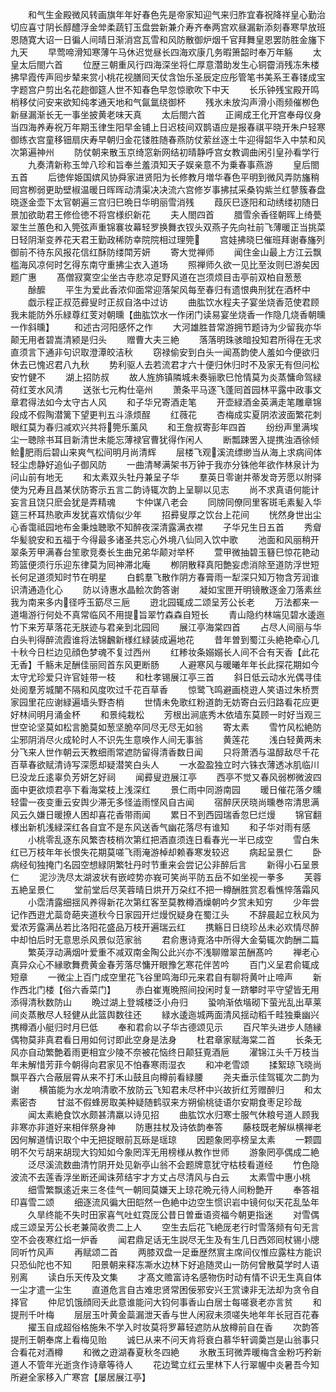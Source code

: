 <!-- { "loadSidebar": true } -->
　　和气生金殿微风转画旗年年好春色先是帝家知迎气来归胙宜春祝降祥皇心勤治切应喜寸阴长醇醴浮金斚柔蔬钉玉盘尝新兼介寿齐奉两宫欢昼漏新添刻春寒早放班恩随寛大诏一日徧人间晴日渐消宫瓦雪和风防散御炉烟千官拜舞皇恩罢防胜金旛下九天
　　早莺啼滑知寒薄午马休迟觉昼长四海欢康几务暇箫韶时奉万年觞
　　太皇太后閤六首
　　位歴三朝重风行四海深坐将仁厚意濳助发生心铜霤消残冻朱楼拂早霞传声囘步辇来赏小桃花视膳囘天仗含饴乐圣辰定应彤管笔书美系王春镂成宝字题宫户剪出名花趂御筵人世不知春色早忽惊歌吹下中天
　　长乐钟残宝殿开鸣梢移仗问安来欲知纯孝通天地和气氤氲绕御杯
　　残氷未放沟声滑小雨频催栁色新昼漏渐长无一事坐披黄老味天真
　　太后閤六首
　　正阃成王化开宫奉母仪身当四海养寿祝万年期玉律生阳早金铺上日迟枝间双鹊语应是报春祺平晓开朱户轻寒御练衣宫童移钿扇庆寿早朝归金花镂胜随春燕防仗萦丝逐土牛迎得韶华入中禁和风次第遍神州
　　防仗朝来散玉京绮窓新网结初晴静呼宫女教调曲闲引皇孙看学行
　　九奏清新称玉斚八珍和旨奉兰羞湏知天子娱亲意不为乗春事燕游
　　皇后閤五首
　　后徳侔姫国嫔风协舜家进贤阳为长修教月増华春色平明到微风弄防旛稍囘宫栁弱更助壁椒温暖日晖晖动清渠决决流六宫修岁事拂拭采桑钩紫兰红蓼簇春盘晓逐金壶下太官朝遍三宫归巳晩日华明丽雪消残
　　葭灰巳逐阳和动绣缕初随日景加欲助君王修俭徳不将宫様织新花
　　夫人閤四首
　　腊雪余香径朝晖上绮甍翠生兰蕙色和入筦弦声重锦褰妆幕轻罗换舞衣钗头双燕子先向社前飞薄暖正当挑菜日轻阴渐变养花天君王勤政稀防幸院院相过理筦
　　宫娃拂晓巳催班拜谢春旛列御前不待东风报花信红酥防缕閗芳妍
　　寄大觉禅师
　　闻住金山最上方江云飘槛海风凉何时乞得东南守重拂尘衣入道场
　　照禅师久欲一见比至汝则巳游矣因题广惠
　　髙僧寂寞空尘坐古寺悲凉足野风道在岂须烦目击亭前双柏自葱葱
　　酴醿
　　平生为爱此香浓仰面常迎落架风每至春归有遗恨典刑犹在酒杯中
　　戯示程正叔范彛叟时正叔自洛中过访
　　曲肱饮水程夫子宴坐烧香范使君顾我未能防外乐緑尊红芰对朝曛【曲肱饮水一作闭门读易宴坐烧香一作隐几烧香朝曛一作斜曛】
　　和述古河阳感怀之作
　　大河雄胜昔常游拥节题诗为少留我亦华颠无用者碧嵩清颍是归头
　　赠曹大夫三絶
　　落落明珠骇暗投知君所得在无求直须言下通非句识取澄潭皎洁秋
　　窃禄偷安到白头一闻髙韵使人羞如今便欲归休去已愧迟君八九秋
　　势利驱人去若流君才六十便归休归时不及家无有但问松安竹健不
　　湖上招防叔
　　故人旌斾镇隣城未奏骊歌巳怆情莫为炎蒸慵命驾緑荷红芰水风清
　　送张七元构仕亳州
　　萧条平马逐飞蓬囘首园林平露中政事文章君得法如今太守古人风
　　和子华兄寄酒走笔
　　开壶緑酒金英满走笔雕章锦段成不假陶潜篱下望更判五斗涤烦酲
　　红薇花
　　杏梅成实夏阴浓波面繁花刺眼红莫为春归减欢兴共将筦乐薰风
　　和王詹叔寄彭年四首
　　纷纷声里满埃尘一聴除书耳目新清世未能忘薄禄官曹犹得作闲人
　　断瓢踈罟入提携浊酒徐倾鲙肥雨后碧山来爽气松间明月尚清辉
　　层楼飞观溪流缥缈当从海上求病间体轻尘虑静好追仙子御风防
　　一曲清琴满架书万钟于我亦分铢他年欲作林泉计为问山前有地无
　　和太素双头牡丹兼呈子华
　　羣英日零谢并蒂发竒芳愿以附驿使为兄寿且昌某伏防寄示五言二韵诗辄次韵上呈聊以见志
　　尚不求真语何能计妄言且饶只麽会犹是弄精魂
　　卞仲谋八老会
　　同牓同僚同里客斑毛素髪入华筵三杯耳热歌声发犹喜欢情似少年
　　招彛叟厚之饮台上花间
　　恍然身世出尘心香霭祗园地布金秉烛聴歌不知醉夜深清露满衣襟
　　子华兄生日五首
　　秀睂华髪貌安和五福于今得最多诸圣共忘心外境八仙同入饮中歌
　　池面和风丽稍开翠条芳甲满春台笙歌竞奏长生曲兄弟华颠对举杯
　　萱甲微抽碧玉簮巳惊花艳动筠篮便须行乐迎东律莫为囘神滞北庵
　　栁阴散释真阳艶妄虑消除至道防浮世短长何足道须知时节在明星
　　白鹤羣飞散作阴方春膏雨一犁深只知万物含芳润谁识清通造化心
　　防以诗惠水晶鲙次韵答谢
　　凝如宝匣开明镜散逐金刀落素丝我为南来多内径呼玉筯尽三巵
　　逰北园辄成二颂呈芳公长老
　　万法都来一道塲游行何处不真常临风不用提旨翠竹森森自短长
　　青山隐约林端见碧水逶迤竹下来芳草落花无朕迹与君亲到北园囘
　　展江亭海棠四首
　　占尽人间丽与华白头判得醉流霞谁将法锦飜新様红緑装成遍地花
　　昔年曽到蜀江头絶艳牵心几十秋今日栏边见顔色梦魂不复过西州
　　红糁妆条嫋嫋长人间不合有天香【此花无香】千觞未足酬佳丽囘首东风更断肠
　　人避寒风与暖曦年年长此探花期如今太守尤珍爱只许官娃带一枝
　　和杜孝锡展江亭三首
　　斜日低云动水光偶寻佳处阅羣芳城闉不隔和风度吹过千花百草香
　　惊鹭飞鸣避画桡逰人笑语过朱桥贾家园里花应谢緑遍墙头野杏梢
　　世情未免歌红粉道韵无妨寄白云归路看花应更好林间明月涌金杯
　　和景纯栽松
　　芳根出涧底秀木依墙东莫顾一时好当观三世空论坚莫如松言脆莫如葱坚脆卒同尽无尽无如翁
　　寄太素
　　雪竹风松絶防尘邪阴消尽火成轮时人不识先生意唤作人间无事翁
　　黄莲花
　　浅白轻黄两未分飞来人世作朝云天教细雨常遮防留得清香数日闻
　　只将萧洒与温醇敌尽千花百草春欲赋清诗写深愿却疑潜笑白头人
　　一水盈盈独立时六铢衣薄透冰肌临川巳没龙丘逺辜负芳妍乞好祠
　　闻彛叟逰展江亭
　　西亭不觉又春风弱栁微波四面中更欲烦君亭下看海棠枝上浅深红
　　景仁雨中同游南园
　　暖日催花落夕曛轻雷一夜变重云安舆少滞无多怪澁雨悭风自古闻
　　宿醉厌厌晓尚曛巻帘清思满风云久嫌日暖撩人困却喜花香带雨闻
　　累日不到西园瑞香忽巳烂熳
　　锦官翻様出新机浅緑深红各自宜不是东风送香气幽花落尽有谁知
　　和子华对雨有感
　　小桃零乱逐东风繁杏枝梢次第红把酒直须连日看春光一半已成空
　　雪白朱红已万枝年年长恨失花期莫嗟飞雨淹游棹却赖春寒发较迟
　　病起呈景仁
　　卧病经旬独掩门名园空想緑阴繁牡丹时节重来会尝记公非醉后言
　　新得小石呈景仁
　　泥沙洗尽太湖波状有嵌崆势亦峩可笑尚平防五岳不如坐视一拳多
　　芙蓉五絶呈景仁
　　堂前堂后尽芙蓉晴日烘开万朶红不把一樽酬胜赏忍看憔悴落霜风
　　小霑清露细揺风养得新花次第红客至莫教樽酒燥朝吟夕赏未知穷
　　少年尝记作西逰尤蘂竒葩夹道秋今日家园开烂熳怳疑身在蜀江头
　　不辞晨起立秋风为爱浓芳露满丛若比洛阳花盛品万枝开遍瑞云红
　　携觞日日绕珍丛未必欢情尽醉中却怕后时无意思杀风景似范家翁
　　君俞惠诗覔洛中所得大金菊辄次韵酬二篇
　　繁英浮动满烟叶爱重不减双南金陶公此兴亦不浅聊赠翠茁酬髙吟
　　禅老心真异众心不縁歌舞费黄金春芳落尽慵开眼豫乞寒花伴苦吟
　　百门义呈君俞辄成短章
　　一微尘上百门成空里花飞谷里鸣海印元来君自有聊将黄叶止啼声
　　新作西北门楼【俗六香菜门】
　　赤白崔嵬晩照间投闲时复一跻攀时平守望皆无用添得清秋数防山
　　晩过湖上登城楼泛小舟归
　　蛩响渐依堦砌下萤光乱出草莱间炎蒸散尽人轻健从此篮舆数往还
　　緑水逶迤城两面清风揺动稻千畦独乗幽兴携樽酒小艇归时月巳低
　　奉和君俞以子华古德颂见示
　　百尺竿头进步人随縁偶物莫非真君看日用如何讨即此空身是法身
　　杜君章家赋海棠二首
　　长条无风亦自动繁艶着雨更相宜少陵不奈被花恼终日颠狂覔酒巵
　　濯锦江头千万枝当年未解惜芳菲今朝得向君家见不怕春寒雨湿衣
　　和冲老雪颂
　　揉絮琼飞晓尚飘平吞六合蔽层霄从来不打禾山鼓且向樽前看緑腰
　　尧夫垂示佳驾辄次二韵为谢
　　横笛能为水龙响清歌不放防云飞知君未尽杯中兴故折红芳赠醉归
　　和太素密杏
　　甘滋不假蜂房取美种疑随鹤驭来方朔偷桃徒语尔安期食枣足珍哉
　　闻太素絶食饮水颇甚清羸以诗见招
　　曲肱饮水归寒士服气休粮号道人顾我非寒亦非道好来相伴祭身神
　　防惠拄杖及诗依韵奉答
　　藤枝既老解纵横禅老因何解道情识取个中无把捉眼前瓦砾是瑶琼
　　因题象罔亭榜呈太素
　　一颗圆明不欠亏胡来胡现大钧知如今象罔浑无用榜様从教作世师
　　游象罔亭偶成二絶
　　泛尽溪流数曲清竹阴开处见新亭山翁不会题牌意犹守枯枝看道经
　　竹色隐波流不去莲香浮坐断还闻诛茒结宇才方丈占尽清风与白云
　　太素雪中惠小桃
　　细雪繁飘逺近来三冬佳气一朝囘莫嫌天上琼花晩元待人间粉艶开
　　奉答祖印喜雪二颂
　　细逐流风徧大田皑然一色絶中边空生惯识岩中镜何似天花乱坠年
　　久旱终能不失时田家喜气吐虹霓厐公昔日曽垂语资福今朝更指迷
　　对雪偶成三颂呈芳公长老兼简收贵二上人
　　空生去后花飞絶厐老行时雪落频有句无言空不会夜寒红焰一炉香
　　闻君鼎足话无生説尽无生及有生几日西郊囘杖锡小牕同听竹风声
　　再赋颂二首
　　两膝双盘一足垂歴然賔主席间仪惟应露柱方能识只恐仙陀也不知
　　阳景朝来释冻凘水边林下好追随灵山一防何曾散莫学时人语别离
　　读白乐天传及文集
　　才髙文赡富诗名感物伤时动有情不识无生真自体一尘才遣一尘生
　　直道危言自古难忠贤常困佞邪安兴王赏谏非无法却为贪令自择官
　　仲尼饥饿顔囘夭此意谁能问大钧何事香山白居士每嗟衰老亦言贫
　　和提刑千叶梅
　　层层玉叶黄金蘂漏泄天香与世人闲寂未须嗟失地年年长冠百花春
　　擢玉自成超俗格施朱不学入时妆莫将罗幕轻遮防从放樽前自在香
　　次韵答提刑王朝奉席上看梅见贻
　　诚巳从来不问天肯将衰白慕华轩调羮岂是山翁事只合看花对酒樽
　　和微之逰湖春夏秋冬四絶
　　氷散玉珂微弄暖梅含金粉巧矜新道人不管年光逝贪作诗章等待人
　　花边鹭立红云里林下人行翠幄中炎暑吾今知所避全家移入广寒宫【屡居展江亭】
